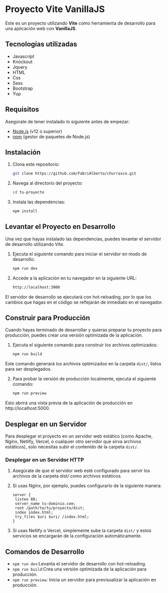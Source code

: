 # Proyecto Vite VanillaJS

Este es un proyecto utilizando **Vite** como herramienta de desarrollo para una aplicación web con **VanillaJS**.

## Tecnologías utilizadas 
- Javascript
- Knockout
- Jquery
- HTML
- Css
- Sass
- Bootstrap
- Yup  

## Requisitos

Asegúrate de tener instalado lo siguiente antes de empezar:

- [Node.js](https://nodejs.org/) (v12 o superior)
- [npm](https://www.npmjs.com/) (gestor de paquetes de Node.js)

## Instalación

1. Clona este repositorio:

   ```bash
   git clone https://github.com/FabriAlberto/churrasco.git
2. Navega al directorio del proyecto:
   
   ```bash
   cd tu-proyecto
3. Instala las dependencias:
   
   ```bash
   npm install
## Levantar el Proyecto en Desarrollo

Una vez que hayas instalado las dependencias, puedes levantar el servidor de desarrollo utilizando Vite.

1. Ejecuta el siguiente comando para iniciar el servidor en modo de desarrollo:
   
   ```bash
   npm run dev
2. Accede a la aplicación en tu navegador en la siguiente URL:
   
   ```bash
   http://localhost:3000
El servidor de desarrollo se ejecutará con hot-reloading, por lo que los cambios que hagas en el código se reflejarán de inmediato en el navegador.

## Construir para Producción

Cuando hayas terminado de desarrollar y quieras preparar tu proyecto para producción, puedes crear una versión optimizada de la aplicación.
1. Ejecuta el siguiente comando para construir los archivos optimizados:
   
   ```bash
   npm run build
Este comando generará los archivos optimizados en la carpeta `dist/`, listos para ser desplegados.

2. Para probar la versión de producción localmente, ejecuta el siguiente comando:
   
   ```bash
   npm run preview
Esto abrirá una vista previa de la aplicación de producción en http://localhost:5000.

## Desplegar en un Servidor
Para desplegar el proyecto en un servidor web estático (como Apache, Nginx, Netlify, Vercel, o cualquier otro servidor que sirva archivos estáticos), solo necesitas subir el contenido de la carpeta `dist/`.
### Desplegar en un Servidor HTTP
1. Asegúrate de que el servidor web esté configurado para servir los archivos de la carpeta dist/ como archivos estáticos.
2. Si usas Nginx, por ejemplo, puedes configurarlo de la siguiente manera:

   ```ngnix
   server {
    listen 80;
    server_name tu-dominio.com;
    root /path/to/tu/proyecto/dist;
    index index.html;
    try_files $uri $uri/ /index.html;
   }
3. Si usas Netlify o Vercel, simplemente sube la carpeta `dist/` y estos servicios se encargarán de la configuración automáticamente.

## Comandos de Desarrollo
- `npm run dev`:Levanta el servidor de desarrollo con hot-reloading.
- `npm run build`:Crea una versión optimizada de la aplicación para producción.
- `npm run preview`: Inicia un servidor para previsualizar la aplicación en producción.
